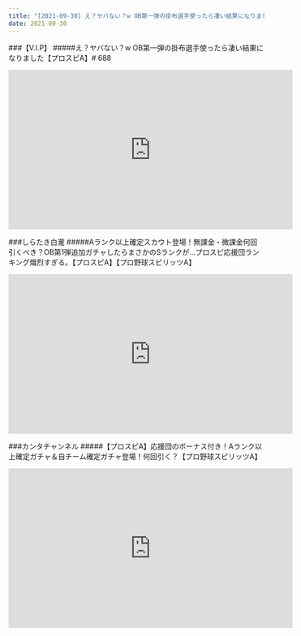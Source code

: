 ```yaml
---
title: "[2021-09-30] え？ヤバない？w OB第一弾の掛布選手使ったら凄い結果になりました【プロスピA】# 688 他"
date: 2021-09-30
---
```

###【V.I.P】
#####え？ヤバない？w OB第一弾の掛布選手使ったら凄い結果になりました【プロスピA】# 688
<iframe width="560" height="315" src="https://www.youtube.com/embed/iv3sUdKn64k" frameborder="0" allow="accelerometer; autoplay; clipboard-write; encrypted-media; gyroscope; picture-in-picture" allowfullscreen></iframe>

###しらたき白瀧
#####Aランク以上確定スカウト登場！無課金・微課金何回引くべき？OB第1弾追加ガチャしたらまさかのSランクが…プロスピ応援団ランキング熾烈すぎる。【プロスピA】【プロ野球スピリッツA】
<iframe width="560" height="315" src="https://www.youtube.com/embed/9-DF1gPE86Y" frameborder="0" allow="accelerometer; autoplay; clipboard-write; encrypted-media; gyroscope; picture-in-picture" allowfullscreen></iframe>

###カンタチャンネル
#####【プロスピA】応援団のボーナス付き！Aランク以上確定ガチャ＆自チーム確定ガチャ登場！何回引く？【プロ野球スピリッツA】
<iframe width="560" height="315" src="https://www.youtube.com/embed/by6thefIbno" frameborder="0" allow="accelerometer; autoplay; clipboard-write; encrypted-media; gyroscope; picture-in-picture" allowfullscreen></iframe>

